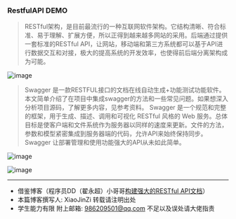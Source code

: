 ### RestfulAPI DEMO

> RESTful架构，是目前最流行的一种互联网软件架构。它结构清晰、符合标准、易于理解、扩展方便，所以正得到越来越多网站的采用。后端通过提供一套标准的RESTful API，让网站，移动端和第三方系统都可以基于API进行数据交互和对接，极大的提高系统的开发效率，也使得前后端分离架构成为可能。

![image](http://i2.bvimg.com/627690/1b1486bd246b9d04.png)

> Swagger 是一款RESTFUL接口的文档在线自动生成+功能测试功能软件。本文简单介绍了在项目中集成swagger的方法和一些常见问题。如果想深入分析项目源码，了解更多内容，见参考资料。
Swagger 是一个规范和完整的框架，用于生成、描述、调用和可视化 RESTful 风格的 Web 服务。总体目标是使客户端和文件系统作为服务器以同样的速度来更新。文件的方法，参数和模型紧密集成到服务器端的代码，允许API来始终保持同步。Swagger 让部署管理和使用功能强大的API从未如此简单。

![image](http://i2.bvimg.com/627690/c5a3c06e3b48848a.png)

![image](http://i2.bvimg.com/627690/eb34e7f030b2ac32.png)

----------
- 借鉴博客（程序员DD（翟永超）小哥哥[构建强大的RESTful API文档](http://blog.didispace.com/springbootswagger2/)）
- 本篇博客撰写人: XiaoJinZi 转载请注明出处
- 学生能力有限 附上邮箱: 986209501@qq.com  不足以及误处请大佬指责